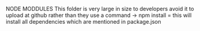 NODE MODDULES 
This folder is very large in size to developers avoid it to upload at github rather than they use a command -> 
npm install = this will install all dependencies which are mentioned in package.json